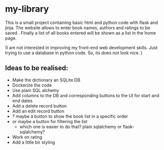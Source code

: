 # my-library

This is a small project containing basic html and python code with flask and jinja. 
The website allows to enter book names, authors and ratings to be saved . Finally a list of all books entered will be shown as a list in the home page.

(I am not interested in improving my front-end web development skills. Just trying to use a database in python code. So, its does not look nice.  )

## Ideas to be realised:

- Make the dictionary an SQLite DB
- Dockerize the code
- Use plain SQL alchemy
- Add columns to the DB and corresponding buttons to the UI for start and end dates 
- Add a delete record button
- Add an edit record button
- ? maybe a button to show the book list in a specific order
- or maybe a button for filtering the list
    - which one is easier to do that? plain sqlalchemy or flask-sqlalchemy?
- Work on rating
- Add a little bir styling
